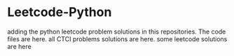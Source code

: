# Leetcode-Python
adding the python leetcode problem solutions in this repositories. 
The code files are here.
all CTCI problems solutions are here.
some leetcode solutions are here































